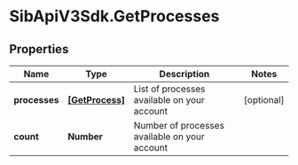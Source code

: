 # SibApiV3Sdk.GetProcesses

## Properties
Name | Type | Description | Notes
------------ | ------------- | ------------- | -------------
**processes** | [**[GetProcess]**](GetProcess.md) | List of processes available on your account | [optional] 
**count** | **Number** | Number of processes available on your account | 


